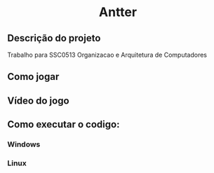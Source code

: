 <h1 align="center"> Antter </h1>
<h2>Descrição do projeto</h2>
Trabalho para SSC0513 Organizacao e Arquitetura de Computadores

<h2>Como jogar</h2>
<!-- Colocar imagens do fundo e instruções de como jogar -->

<h2>Vídeo do jogo</h2>

<h2>Como executar o codigo:</h2>

<h3>Windows</h3>

<h3>Linux</h3>